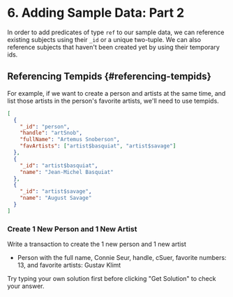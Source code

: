 # 6. Adding Sample Data: Part 2

In order to add predicates of type `ref` to our sample data, we can reference existing subjects using their `_id` or a unique two-tuple. We can also reference subjects that haven't been created yet by using their temporary ids.

## Referencing Tempids {#referencing-tempids}

For example, if we want to create a person and artists at the same time, and list those artists in the person's favorite artists, we'll need to use tempids.

```json
[
  {
    "_id": "person",
    "handle": "artSnob",
    "fullName": "Artemus Snoberson",
    "favArtists": ["artist$basquiat", "artist$savage"]
  },
  {
    "_id": "artist$basquiat",
    "name": "Jean-Michel Basquiat"
  },
  {
    "_id": "artist$savage",
    "name": "August Savage"
  }
]
```

<div class="challenge">
<h3>Create 1 New Person and 1 New Artist </h3>
<p>Write a transaction to create the 1 new person and 1 new artist
</p>
<p>
    <ul>
        <li> Person with the full name, Connie Seur, handle, cSuer, favorite numbers: 13, and favorite artists: Gustav Klimt</li>
    </ul>
</p>
<p>Try typing your own solution first before clicking "Get Solution" to check your answer. </p>
</div>
<br/>
<br/>
